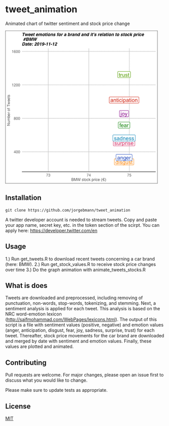 # tweet_animation
Animated chart of twitter sentiment and stock price change


![](bmw.gif)

## Installation

```
git clone https://github.com/jorgebmann/tweet_animation
```
A twitter developer account is needed to stream tweets. Copy and paste your app name, secret key, etc. in the token section of the scirpt. 
You can apply here: https://developer.twitter.com/en

## Usage

1.)	Run get_tweets.R to download recent tweets concerning a car brand (here: BMW). 
2.)	Run get_stock_values.R to receive stock price changes over time
3.)	Do the graph animation with animate_tweets_stocks.R


## What is does

Tweets are downloaded and preprocessed, including removing of punctuation, non-words, stop-words, tokenizing, and stemming. Next, a sentiment analysis is applied for each tweet. This analysis is based on the NRC word-emotion lexicon (http://saifmohammad.com/WebPages/lexicons.html). The output of this script is a file with sentiment values (positive, negative) and emotion values (anger, anticipation, disgust, fear, joy, sadness, surprise, trust) for each tweet.
Thereafter, stock price movements for the car brand are downloaded and merged by date with sentiment and emotion values.
Finally, these values are plotted and animated. 

## Contributing
Pull requests are welcome. For major changes, please open an issue first to discuss what you would like to change.

Please make sure to update tests as appropriate.

## License
[MIT](https://choosealicense.com/licenses/mit/)

